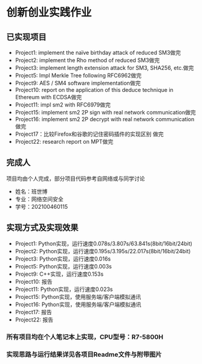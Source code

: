 # 创新创业实践作业
## 已实现项目
* Project1: implement the naïve birthday attack of reduced SM3做完
* Project2: implement the Rho method of reduced SM3做完
* Project3: implement length extension attack for SM3, SHA256, etc.做完
* Project5: Impl Merkle Tree following RFC6962做完
* Project9: AES / SM4 software implementation做完
* Project10: report on the application of this deduce technique in Ethereum with ECDSA做完
* Project11: impl sm2 with RFC6979做完
* Project15: implement sm2 2P sign with real network communication做完
* Project16: implement sm2 2P decrypt with real network communication做完
* Project17：比较Firefox和谷歌的记住密码插件的实现区别 做完
* Project22: research report on MPT做完
## 完成人
项目均由个人完成，部分项目代码参考自网络或与同学讨论
* 姓名：班世博
* 专业：网络空间安全
* 学号：202100460115
## 实现方式及实现效果
* Project1: Python实现，运行速度0.078s/3.807s/63.841s(8bit/16bit/24bit)
* Project2: Python实现，运行速度0.195s/3.195s/22.017s(8bit/16bit/24bit)
* Project3: Python实现，运行速度0.016s
* Project5: Python实现，运行速度0.003s
* Project9: C++实现，运行速度0.153s
* Project10: 报告
* Project11: Python实现，运行速度0.023s
* Project15: Python实现，使用服务端/客户端模拟通讯
* Project16: Python实现，使用服务端/客户端模拟通讯
* Project17: 报告
* Project22: 报告
### 所有项目均在个人笔记本上实现，CPU型号：R7-5800H
### 实现思路与运行结果详见各项目Readme文件与附带图片
